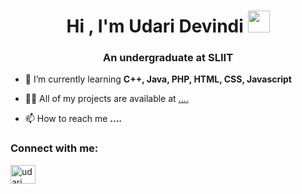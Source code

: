 <h1 align="center"><b>Hi , I'm Udari Devindi </b><img src="https://media.giphy.com/media/hvRJCLFzcasrR4ia7z/giphy.gif" width="35"></h1>
<h3 align="center">An undergraduate at SLIIT</h3>

- 🌱 I’m currently learning **C++, Java, PHP, HTML, CSS, Javascript**

- 👨‍💻 All of my projects are available at [....](.)

- 📫 How to reach me **....**

<h3 align="left">Connect with me:</h3>
<p align="left">
<a href="https://linkedin.com/in/udari devindi" target="blank"><img align="center" src="https://raw.githubusercontent.com/rahuldkjain/github-profile-readme-generator/master/src/images/icons/Social/linked-in-alt.svg" alt="udari devindi" height="30" width="40" /></a>
</p>
